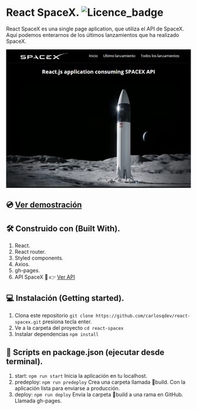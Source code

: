 # React SpaceX. ![Licence_badge](https://img.shields.io/github/license/carlosqdev/react-spacex?style=for-the-badge)

React SpaceX es una single page aplication, que utiliza el API de SpaceX. Aquí podemos enterarnos de los últimos lanzamientos que ha realizado SpaceX.

![demo](https://github.com/carlosqdev/react-spacex/blob/main/react-spacex-preview.png?raw=true)

## 💿 [Ver demostración](https://carlosqdev.github.io/react-spacex/)

## 🛠 Construido con (Built With).
1. React.
2. React router.
3. Styled components.
4. Axios.
5. gh-pages.
6. API SpaceX 👀 👉 [Ver API](https://api.spacexdata.com/v4/launches/latest)

## 💻 Instalación (Getting started).
1. Clona este repositorio `git clone https://github.com/carlosqdev/react-spacex.git` presiona tecla enter.
2. Ve a la carpeta del proyecto `cd react-spacex`
3. Instalar dependencias `npm install`

## 📜 Scripts en package.json (ejecutar desde terminal).
1. start: `npm run start` Inicia la aplicación en tu localhost. 
2. predeploy: `npm run predeploy` Crea una carpeta llamada 📁build. Con la aplicación lista para enviarse a producción.
3. deploy: `npm run deploy` Envia la carpeta 📁build a una rama en GitHub. Llamada gh-pages.
